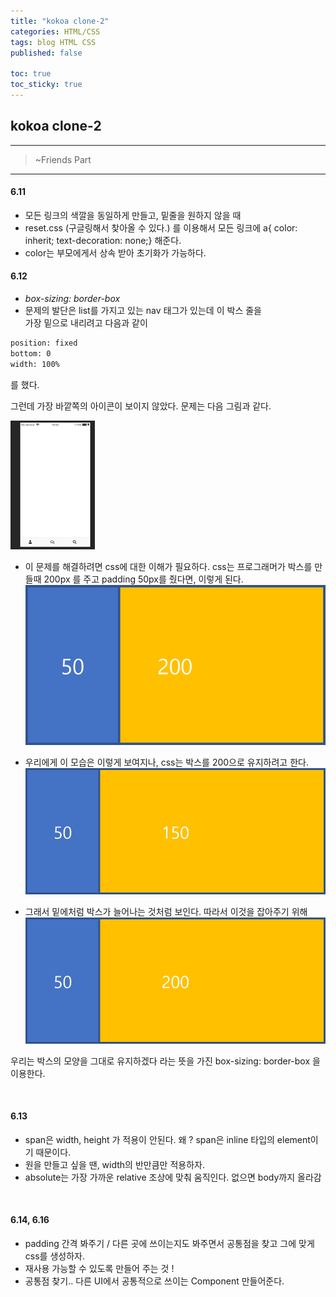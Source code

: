 ```yaml
---
title: "kokoa clone-2"
categories: HTML/CSS
tags: blog HTML CSS
published: false

toc: true
toc_sticky: true
---
```


## kokoa clone-2

---

<!-- prettier-ignore-start -->

> ~Friends Part

---

#### 6.11

- 모든 링크의 색깔을 동일하게 만들고, 밑줄을 원하지 않을 때 <br/>
- reset.css (구글링해서 찾아올 수 있다.) 를 이용해서 모든 링크에 a{ color: inherit; text-decoration: none;} 해준다.<br/>
- color는 부모에게서 상속 받아 초기화가 가능하다.<br/>


#### 6.12 

 - _box-sizing: border-box_
 - 문제의 발단은 list를 가지고 있는 nav 태그가 있는데 이 박스 줄을 <br/>
가장 밑으로 내리려고 다음과 같이

```html
position: fixed
bottom: 0 
width: 100%
```

를 했다.

그런데 가장 바깥쪽의 아이콘이 보이지 않았다. 문제는 다음 그림과 같다.

![s1](/assets/Clone-images/img1.png)

- 이 문제를 해결하려면 css에 대한 이해가 필요하다.
  css는 프로그래머가 박스를 만들때 200px 를 주고 padding 50px를 줬다면, 이렇게 된다.
![s2](/assets/Clone-images/img2.png)

- 우리에게 이 모습은 이렇게 보여지나, css는 박스를 200으로 유지하려고 한다.
![s3](/assets/Clone-images/img3.png)

- 그래서 밑에처럼 박스가 늘어나는 것처럼 보인다. 따라서 이것을 잡아주기 위해
![s4](/assets/Clone-images/img4.png)
 
 우리는 박스의 모양을 그대로 유지하겠다 라는 뜻을 가진 box-sizing: border-box
을 이용한다.

<br/>

#### 6.13

- span은 width, height 가 적용이 안된다. 왜 ? span은 inline 타입의 element이기 때문이다.
- 원을 만들고 싶을 땐, width의 반만큼만 적용하자.
- absolute는 가장 가까운 relative 조상에 맞춰 움직인다. 없으면 body까지 올라감

<br/>

#### 6.14, 6.16

- padding 간격 봐주기 / 다른 곳에 쓰이는지도 봐주면서 공통점을 찾고 그에 맞게 css를 생성하자. 
- 재사용 가능할 수 있도록 만들어 주는 것 !
- 공통점 찾기.. 다른 UI에서 공통적으로 쓰이는 Component 만들어준다.

<!-- prettier-ignore-end -->
